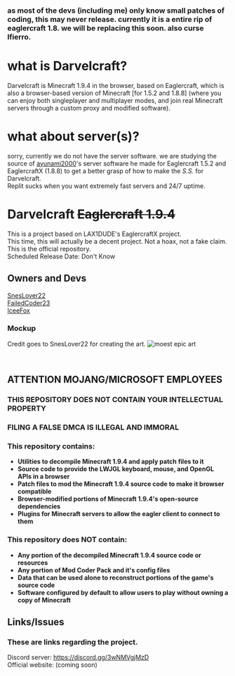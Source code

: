 ### as most of the devs (including me) only know small patches of coding, this may never release. currently it is a entire rip of eaglercraft 1.8. we will be replacing this soon. also curse lfierro.

# what is Darvelcraft?
Darvelcraft is Minecraft 1.9.4 in the browser, based on Eaglercraft, which is also a browser-based version of Minecraft [for 1.5.2 and 1.8.8] (where you can enjoy both singleplayer and multiplayer modes, and join real Minecraft servers through a custom proxy and modified software).

# what about server(s)?
sorry, currently we do not have the server software. we are studying the source of [ayunami](https://shhnowisnottheti.me)[20](https://github.com/ayunami2000)[00](https://replit.com/@ayunami2000)'s server software he made for Eaglercraft 1.5.2 and EaglercraftX (1.8.8) to get a better grasp of how to make the *S.S.* for Darvelcraft.
<br>
Replit sucks when you want extremely fast servers and 24/7 uptime.
<br>
# Darvelcraft ~~Eaglercraft 1.9.4~~
This is a project based on LAX1DUDE's EaglercraftX project.
<br>
This time, this will actually be a decent project. Not a hoax, not a fake claim.
<br>
This is the official repository.
<br>
Scheduled Release Date: Don't Know
## Owners and Devs
[SnesLover22](https://github.com/SnesLover22)
<br>
[FailedCoder23](https://github.com/FailedCoder23)
<br>
[IceeFox](https://github.com/IceeFoox)


### Mockup
Credit goes to SnesLover22 for creating the art.
![moest epic art](https://raw.githubusercontent.com/eaglercraftY-194/blooket-fix/main/assets/images/Screenshot%202023-03-20%20162811.png "SnesLover22 for moest epic Photoshopping")

</div>
<br>


## ATTENTION MOJANG/MICROSOFT EMPLOYEES

### THIS REPOSITORY DOES NOT CONTAIN YOUR INTELLECTUAL PROPERTY

### FILING A FALSE DMCA IS ILLEGAL AND IMMORAL

### This repository contains:

 - **Utilities to decompile Minecraft 1.9.4 and apply patch files to it**
 - **Source code to provide the LWJGL keyboard, mouse, and OpenGL APIs in a browser**
 - **Patch files to mod the Minecraft 1.9.4 source code to make it browser compatible**
 - **Browser-modified portions of Minecraft 1.9.4's open-source dependencies**
 - **Plugins for Minecraft servers to allow the eagler client to connect to them**

### This repository does NOT contain:

 - **Any portion of the decompiled Minecraft 1.9.4 source code or resources**
 - **Any portion of Mod Coder Pack and it's config files**
 - **Data that can be used alone to reconstruct portions of the game's source code**
 - **Software configured by default to allow users to play without owning a copy of Minecraft**


## Links/Issues
### These are links regarding the project.
Discord server: https://discord.gg/3wNMVgjMzD
<br>
Official website: (coming soon)



